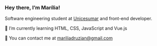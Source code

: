 ### Hey there, I’m Marília!

Software engineering student at [Unicesumar](https://www.unicesumar.edu.br/home/) and front-end developer.

🌱 I’m currently learning HTML, CSS, JavaScript and Vue.js

💌 You can contact me at mariliadruzian@gmail.com
